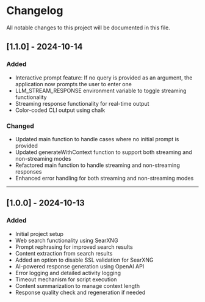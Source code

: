 # Changelog

All notable changes to this project will be documented in this file.

## [1.1.0] - 2024-10-14

### Added
- Interactive prompt feature: If no query is provided as an argument, the application now prompts the user to enter one
- LLM_STREAM_RESPONSE environment variable to toggle streaming functionality
- Streaming response functionality for real-time output
- Color-coded CLI output using chalk

### Changed
- Updated main function to handle cases where no initial prompt is provided
- Updated generateWithContext function to support both streaming and non-streaming modes
- Refactored main function to handle streaming and non-streaming responses
- Enhanced error handling for both streaming and non-streaming modes

---

## [1.0.0] - 2024-10-13

### Added
- Initial project setup
- Web search functionality using SearXNG
- Prompt rephrasing for improved search results
- Content extraction from search results
- Added an option to disable SSL validation for SearXNG
- AI-powered response generation using OpenAI API
- Error logging and detailed activity logging
- Timeout mechanism for script execution
- Content summarization to manage context length
- Response quality check and regeneration if needed
